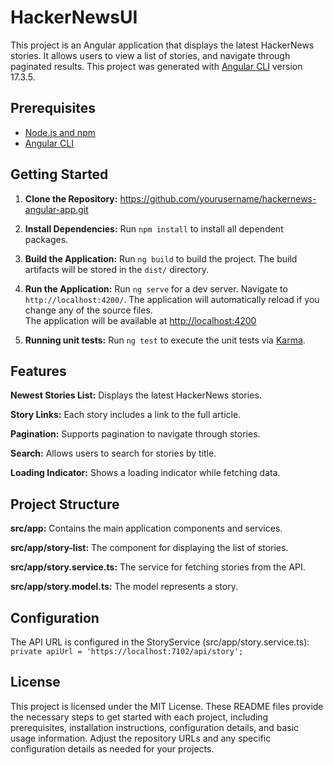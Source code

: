 # HackerNewsUI

This project is an Angular application that displays the latest HackerNews stories. It allows users to view a list of stories, and navigate through paginated results.
This project was generated with [Angular CLI](https://github.com/angular/angular-cli) version 17.3.5.

## Prerequisites

- [Node.js and npm](https://nodejs.org/)
- [Angular CLI](https://cli.angular.io/)

## Getting Started
1. **Clone the Repository:**
  https://github.com/yourusername/hackernews-angular-app.git

2. **Install Dependencies:**
  Run `npm install` to install all dependent packages.

3. **Build the Application:**
  Run `ng build` to build the project. The build artifacts will be stored in the `dist/` directory.
  
4. **Run the Application:** 
  Run `ng serve` for a dev server. Navigate to `http://localhost:4200/`. The application will automatically reload if you change any of the source files.  
  The application will be available at [http://localhost:4200](http://localhost:4200)

5. **Running unit tests:**
  Run `ng test` to execute the unit tests via [Karma](https://karma-runner.github.io).

## Features
**Newest Stories List:** Displays the latest HackerNews stories.

**Story Links:** Each story includes a link to the full article.

**Pagination:** Supports pagination to navigate through stories.

**Search:** Allows users to search for stories by title.

**Loading Indicator:** Shows a loading indicator while fetching data.

## Project Structure
**src/app:** Contains the main application components and services.

**src/app/story-list:** The component for displaying the list of stories.

**src/app/story.service.ts:** The service for fetching stories from the API.

**src/app/story.model.ts:** The model represents a story.

## Configuration
The API URL is configured in the StoryService (src/app/story.service.ts):
`private apiUrl = 'https://localhost:7102/api/story';`

## License
This project is licensed under the MIT License.
These README files provide the necessary steps to get started with each project, including prerequisites, installation instructions, configuration details, and basic usage information. Adjust the repository URLs and any specific configuration details as needed for your projects.

